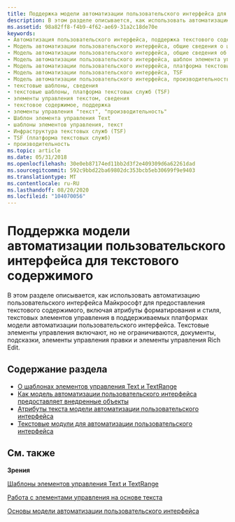 ```yaml
---
title: Поддержка модели автоматизации пользовательского интерфейса для текстового содержимого
description: В этом разделе описывается, как использовать автоматизацию пользовательского интерфейса Майкрософт для предоставления текстового содержимого, включая атрибуты форматирования и стиля, текстовых элементов управления в поддерживаемых платформах модели автоматизации пользовательского интерфейса.
ms.assetid: 98a82ff8-f4b9-4f62-ae69-31a2c18de70e
keywords:
- Автоматизация пользовательского интерфейса, поддержка текстового содержимого
- Модель автоматизации пользовательского интерфейса, общие сведения о шаблоне текста
- Модель автоматизации пользовательского интерфейса, общие сведения об элементах управления текстом
- Модель автоматизации пользовательского интерфейса, шаблон элемента управления Text
- Модель автоматизации пользовательского интерфейса, платформа текстовых служб (TSF)
- Модель автоматизации пользовательского интерфейса, TSF
- Модель автоматизации пользовательского интерфейса, производительность
- текстовые шаблоны, сведения
- текстовые шаблоны, платформа текстовых служб (TSF)
- элементы управления текстом, сведения
- текстовое содержимое, поддержка
- элементы управления "текст", "производительность"
- Шаблон элемента управления Text
- шаблоны элементов управления, текст
- Инфраструктура текстовых служб (TSF)
- TSF (платформа текстовых служб)
- производительность
ms.topic: article
ms.date: 05/31/2018
ms.openlocfilehash: 30e0eb87174ed11bb2d3f2e409309d6a62261dad
ms.sourcegitcommit: 592c9bbd22ba69802dc353bcb5eb30699f9e9403
ms.translationtype: MT
ms.contentlocale: ru-RU
ms.lasthandoff: 08/20/2020
ms.locfileid: "104070056"
---
```

# <a name="ui-automation-support-for-textual-content"></a>Поддержка модели автоматизации пользовательского интерфейса для текстового содержимого

В этом разделе описывается, как использовать автоматизацию пользовательского интерфейса Майкрософт для предоставления текстового содержимого, включая атрибуты форматирования и стиля, текстовых элементов управления в поддерживаемых платформах модели автоматизации пользовательского интерфейса. Текстовые элементы управления включают, но не ограничиваются, документы, подсказки, элементы управления правки и элементы управления Rich Edit.

## <a name="in-this-section"></a>Содержание раздела

-   [О шаблонах элементов управления Text и TextRange](uiauto-about-text-and-textrange-patterns.md)
-   [Как модель автоматизации пользовательского интерфейса предоставляет внедренные объекты](uiauto-textpattern-and-embedded-objects-overview.md)
-   [Атрибуты текста модели автоматизации пользовательского интерфейса](uiauto-textattributes.md)
-   [Текстовые модули для автоматизации пользовательского интерфейса](/windows/desktop/WinAuto/uiauto-uiautomationtextunits)

## <a name="related-topics"></a>См. также

<dl> <dt>

**Зрения**
</dt> <dt>

[Шаблоны элементов управления Text и TextRange](uiauto-implementingtextandtextrange.md)
</dt> <dt>

[Работа с элементами управления на основе текста](uiauto-workingwithtextbasedcontrols.md)
</dt> <dt>

[Основы модели автоматизации пользовательского интерфейса](entry-uiautocore-overview.md)
</dt> </dl>

 

 